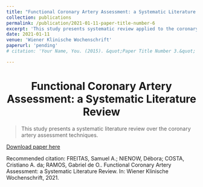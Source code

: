 ```yaml
---
title: "Functional Coronary Artery Assessment: a Systematic Literature Review"
collection: publications
permalink: /publication/2021-01-11-paper-title-number-6
excerpt: 'This study presents systematic review applied to the coronary artery assessment techniques'
date: 2021-01-11
venue: 'Wiener Klinische Wochenschrift'
paperurl: 'pending'
# citation: 'Your Name, You. (2015). &quot;Paper Title Number 3.&quot; <i>Journal 1</i>. 1(3).'

---
```


<h1 align="center">
  <a>Functional Coronary Artery Assessment: a Systematic Literature Review</a>
  <br/> 
</h1>

> This study presents a systematic literature review over the coronary artery assessment techniques.

[Download paper here](https://link.springer.com/article/10.1007/s00508-021-01970-4)

Recommended citation: FREITAS, Samuel A.; NIENOW, Débora; COSTA, Cristiano A. da; RAMOS, Gabriel de O.. Functional Coronary Artery Assessment: a Systematic Literature Review. In: Wiener Klinische Wochenschrift, 2021.
